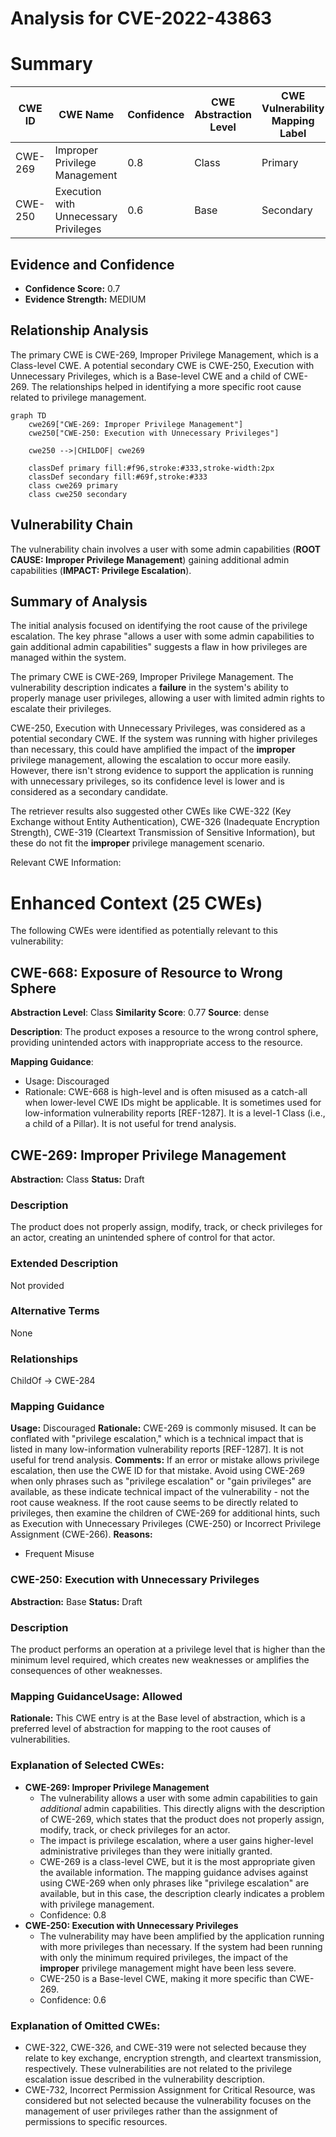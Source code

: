 # Analysis for CVE-2022-43863

# Summary
| CWE ID | CWE Name | Confidence | CWE Abstraction Level | CWE Vulnerability Mapping Label | CWE-Vulnerability Mapping Notes |
|---|---|---|---|---|---|
| CWE-269 | Improper Privilege Management | 0.8 | Class | Primary | Allowed-with-Review |
| CWE-250 | Execution with Unnecessary Privileges | 0.6 | Base | Secondary | Allowed |

## Evidence and Confidence

*   **Confidence Score:** 0.7
*   **Evidence Strength:** MEDIUM

## Relationship Analysis
The primary CWE is CWE-269, Improper Privilege Management, which is a Class-level CWE. A potential secondary CWE is CWE-250, Execution with Unnecessary Privileges, which is a Base-level CWE and a child of CWE-269. The relationships helped in identifying a more specific root cause related to privilege management.

```mermaid
graph TD
    cwe269["CWE-269: Improper Privilege Management"]
    cwe250["CWE-250: Execution with Unnecessary Privileges"]
    
    cwe250 -->|CHILDOF| cwe269
    
    classDef primary fill:#f96,stroke:#333,stroke-width:2px
    classDef secondary fill:#69f,stroke:#333
    class cwe269 primary
    class cwe250 secondary
```

## Vulnerability Chain
The vulnerability chain involves a user with some admin capabilities (**ROOT CAUSE: Improper Privilege Management**) gaining additional admin capabilities (**IMPACT: Privilege Escalation**).

## Summary of Analysis
The initial analysis focused on identifying the root cause of the privilege escalation. The key phrase "allows a user with some admin capabilities to gain additional admin capabilities" suggests a flaw in how privileges are managed within the system.

The primary CWE is CWE-269, Improper Privilege Management. The vulnerability description indicates a **failure** in the system's ability to properly manage user privileges, allowing a user with limited admin rights to escalate their privileges.

CWE-250, Execution with Unnecessary Privileges, was considered as a potential secondary CWE. If the system was running with higher privileges than necessary, this could have amplified the impact of the **improper** privilege management, allowing the escalation to occur more easily. However, there isn't strong evidence to support the application is running with unnecessary privileges, so its confidence level is lower and is considered as a secondary candidate.

The retriever results also suggested other CWEs like CWE-322 (Key Exchange without Entity Authentication), CWE-326 (Inadequate Encryption Strength), CWE-319 (Cleartext Transmission of Sensitive Information), but these do not fit the **improper** privilege management scenario.

Relevant CWE Information:

# Enhanced Context (25 CWEs)
The following CWEs were identified as potentially relevant to this vulnerability:

## CWE-668: Exposure of Resource to Wrong Sphere
**Abstraction Level**: Class
**Similarity Score**: 0.77
**Source**: dense

**Description**:
The product exposes a resource to the wrong control sphere, providing unintended actors with inappropriate access to the resource.

**Mapping Guidance**:
- Usage: Discouraged
- Rationale: CWE-668 is high-level and is often misused as a catch-all when lower-level CWE IDs might be applicable. It is sometimes used for low-information vulnerability reports [REF-1287]. It is a level-1 Class (i.e., a child of a Pillar). It is not useful for trend analysis.

## CWE-269: Improper Privilege Management
**Abstraction:** Class
**Status:** Draft

### Description
The product does not properly assign, modify, track, or check privileges for an actor, creating an unintended sphere of control for that actor.

### Extended Description
Not provided

### Alternative Terms
None

### Relationships
ChildOf -> CWE-284

### Mapping Guidance
**Usage:** Discouraged
**Rationale:** CWE-269 is commonly misused. It can be conflated with "privilege escalation," which is a technical impact that is listed in many low-information vulnerability reports [REF-1287]. It is not useful for trend analysis.
**Comments:** If an error or mistake allows privilege escalation, then use the CWE ID for that mistake. Avoid using CWE-269 when only phrases such as "privilege escalation" or "gain privileges" are available, as these indicate technical impact of the vulnerability - not the root cause weakness. If the root cause seems to be directly related to privileges, then examine the children of CWE-269 for additional hints, such as Execution with Unnecessary Privileges (CWE-250) or Incorrect Privilege Assignment (CWE-266).
**Reasons:**
- Frequent Misuse

### CWE-250: Execution with Unnecessary Privileges
**Abstraction:** Base
**Status:** Draft

### Description
The product performs an operation at a privilege level that is higher than the minimum level required, which creates new weaknesses or amplifies the consequences of other weaknesses.

### Mapping Guidance**Usage:** Allowed
**Rationale:** This CWE entry is at the Base level of abstraction, which is a preferred level of abstraction for mapping to the root causes of vulnerabilities.

### Explanation of Selected CWEs:

*   **CWE-269: Improper Privilege Management**
    *   The vulnerability allows a user with some admin capabilities to gain *additional* admin capabilities. This directly aligns with the description of CWE-269, which states that the product does not properly assign, modify, track, or check privileges for an actor.
    *   The impact is privilege escalation, where a user gains higher-level administrative privileges than they were initially granted.
    *   CWE-269 is a class-level CWE, but it is the most appropriate given the available information. The mapping guidance advises against using CWE-269 when only phrases like "privilege escalation" are available, but in this case, the description clearly indicates a problem with privilege management.
    *   Confidence: 0.8
*   **CWE-250: Execution with Unnecessary Privileges**
    *   The vulnerability may have been amplified by the application running with more privileges than necessary. If the system had been running with only the minimum required privileges, the impact of the **improper** privilege management might have been less severe.
    *   CWE-250 is a Base-level CWE, making it more specific than CWE-269.
    *   Confidence: 0.6

### Explanation of Omitted CWEs:

*   CWE-322, CWE-326, and CWE-319 were not selected because they relate to key exchange, encryption strength, and cleartext transmission, respectively. These vulnerabilities are not related to the privilege escalation issue described in the vulnerability description.
*   CWE-732, Incorrect Permission Assignment for Critical Resource, was considered but not selected because the vulnerability focuses on the management of user privileges rather than the assignment of permissions to specific resources.